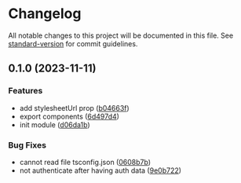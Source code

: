 # Changelog

All notable changes to this project will be documented in this file. See [standard-version](https://github.com/conventional-changelog/standard-version) for commit guidelines.

## 0.1.0 (2023-11-11)

### Features

- add stylesheetUrl prop ([b04663f](https://github.com/RoxaVN/roxavn/commit/b04663fa5798e097d3c6fdb5d963445c542c193a))
- export components ([6d497d4](https://github.com/RoxaVN/roxavn/commit/6d497d4bc8a2e390927a6bf8c0f0c97fb7918dbe))
- init module ([d06da1b](https://github.com/RoxaVN/roxavn/commit/d06da1ba06f5df0f927f1ebd1e567ccab13717c4))

### Bug Fixes

- cannot read file tsconfig.json ([0608b7b](https://github.com/RoxaVN/roxavn/commit/0608b7bb6950dace1393f4a1896fe9b32e71f118))
- not authenticate after having auth data ([9e0b722](https://github.com/RoxaVN/roxavn/commit/9e0b722260482993327020045eb0177c6215cb9f))
